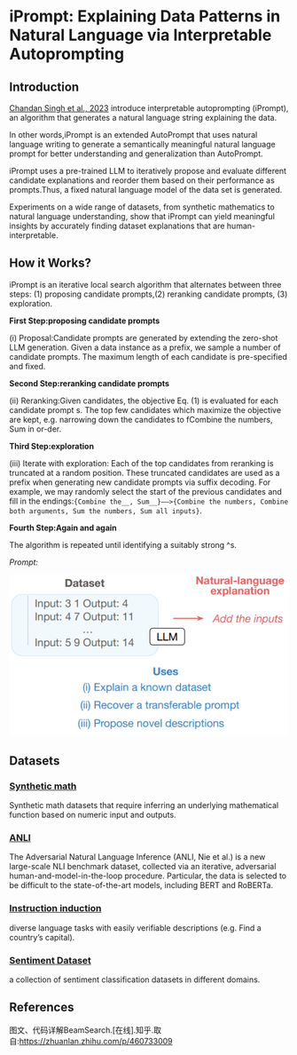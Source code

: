 # iPrompt: Explaining Data Patterns in Natural Language via Interpretable Autoprompting

## Introduction

[Chandan Singh et al., 2023](https://doi.org/10.48550/arXiv.2210.01848) introduce interpretable autoprompting (iPrompt), an algorithm that generates a natural language string explaining the data.

In other words,iPrompt is an extended AutoPrompt that uses natural language writing to generate a semantically meaningful natural language prompt for better understanding and generalization than AutoPrompt.

iPrompt uses a pre-trained LLM to iteratively propose and evaluate different candidate explanations and reorder them based on their performance as prompts.Thus, a fixed natural language model of the data set is generated.

Experiments on a wide range of datasets, from synthetic mathematics to natural language understanding, show that iPrompt can yield meaningful insights by accurately finding dataset explanations that are human-interpretable.

## How it Works?

iPrompt is an iterative local search algorithm that alternates between three steps: (1) proposing candidate prompts,(2) reranking candidate prompts, (3) exploration.

**First Step:proposing candidate prompts**

(i) Proposal:Candidate prompts are generated by extending the zero-shot LLM generation. Given a data instance as a prefix, we sample a number of candidate prompts. The maximum length of each candidate is pre-specified and fixed.

**Second Step:reranking candidate prompts**

(ii) Reranking:Given candidates, the objective Eq. (1) is evaluated for each candidate prompt s. The top few candidates which
maximize the objective are kept, e.g. narrowing down the candidates to fCombine the numbers, Sum in or-der.

**Third Step:exploration**

(iii) Iterate with exploration: Each of the top candidates from reranking is truncated at a random position. These
truncated candidates are used as a prefix when generating new candidate prompts via suffix decoding. For example, we
may randomly select the start of the previous candidates and fill in the endings:```{Combine the__, Sum__}——>{Combine the numbers, Combine both arguments, Sum the numbers, Sum all inputs}```.

**Fourth Step:Again and again**

The algorithm is repeated until identifying a suitably strong ^s.

*Prompt:*

![img.png](img.png)


## Datasets
### [Synthetic math](https://paperswithcode.com/paper/measuring-mathematical-problem-solving-with)
Synthetic math datasets that require inferring an underlying mathematical function based on numeric input and outputs.

### [ANLI](https://github.com/facebookresearch/anli)
The Adversarial Natural Language Inference (ANLI, Nie et al.) is a new large-scale NLI benchmark dataset, collected via an iterative, adversarial human-and-model-in-the-loop procedure. Particular, the data is selected to be difficult to the state-of-the-art models, including BERT and RoBERTa.


### [Instruction induction](https://arxiv.org/pdf/2205.10782.pdf)
diverse language tasks with easily verifiable descriptions (e.g. Find a country’s capital).

### [Sentiment Dataset](https://www.aclweb.org/anthology/D13-1170.pdf)
a collection of sentiment classification datasets in different domains.

## References
图文、代码详解BeamSearch.[在线].知乎.取自:https://zhuanlan.zhihu.com/p/460733009


